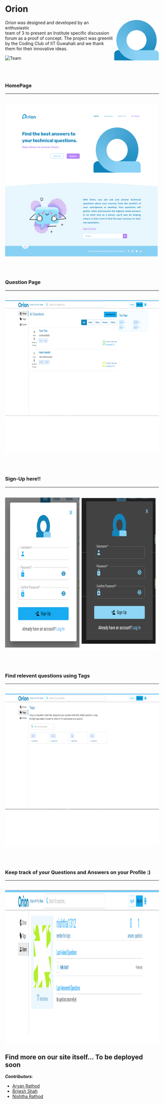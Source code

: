 <h1>Orion</h1>

<p> Orion was designed and developed<img src="/images/Photo.png" align="right"/> by an enthusiastic<br/> team of 3 to present an Institute specific discussion <br/>forum as a proof of concept. The project was greenlit<br/> by the Coding Club of IIT Guwahati and we thank<br/> them for their innovative ideas.</p>


![Team](https://user-images.githubusercontent.com/63869921/124461887-c723eb00-ddae-11eb-8319-7f4ca362e75f.gif)

<br/><br/>

<h3>HomePage </h3>
<hr>
<br/>
<img src="images/Home Page - Desktop.png" width="500px" height="500px"/>

<br/><br/>

<h3>Question Page</h3>
<hr>
<br/>
<img src="images/question.png"  height="500px"/>

<br/><br/>

<h3>Sign-Up here!!</h3>
<hr>
<br/>
<img src="images/signup.png"  height="500px"/>

<br/><br/>

<h3>Find relevent questions using Tags</h3>
<hr>
<br/>
<img src="images/tags.png"  height="500px"/>

<br/><br/>

<h3>Keep track of your Questions and Answers on your Profile :)</h3>
<hr>
<br/>
<img src="images/userPage.png"  height="500px"/>

<br/>

<h2>Find more on our site itself... To be deployed soon</h2>

***Contributors***:
</n>
- <a href="https://github.com/rathod-aryan">Aryan Rathod</a> 
- <a href="https://github.com/bshah7">Brijesh Shah</a>
- <a href="https://github.com/Nishtha131201"> Nishtha Rathod</a>








